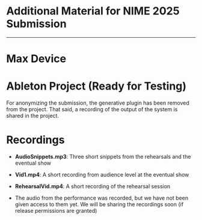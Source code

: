 # Additional Material for NIME 2025 Submission

----

# Max Device

# Ableton Project (Ready for Testing)

For anonymizing the submission, the generative plugin has been removed from the project. That said, a recording of the output of the system is shared in the project. 

# Recordings

- **AudioSnippets.mp3**: Three short snippets from the rehearsals and the eventual show
- **Vid1.mp4**: A short recording from audience level at the eventual show
- **RehearsalVid.mp4**: A short recording of the rehearsal session

- The audio from the performance was recorded, but we have not been given access to them yet. We will be sharing the recordings soon (if release permissions are granted)

